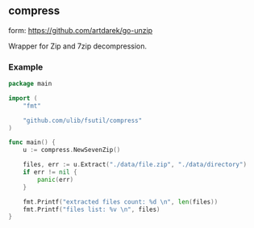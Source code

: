 ## compress

form: https://github.com/artdarek/go-unzip

Wrapper for Zip and 7zip decompression.


### Example

```go
package main

import (
	"fmt"

	"github.com/ulib/fsutil/compress"
)

func main() {
	u := compress.NewSevenZip()

	files, err := u.Extract("./data/file.zip", "./data/directory")
	if err != nil {
		panic(err)
	}

	fmt.Printf("extracted files count: %d \n", len(files))
	fmt.Printf("files list: %v \n", files)
}
```